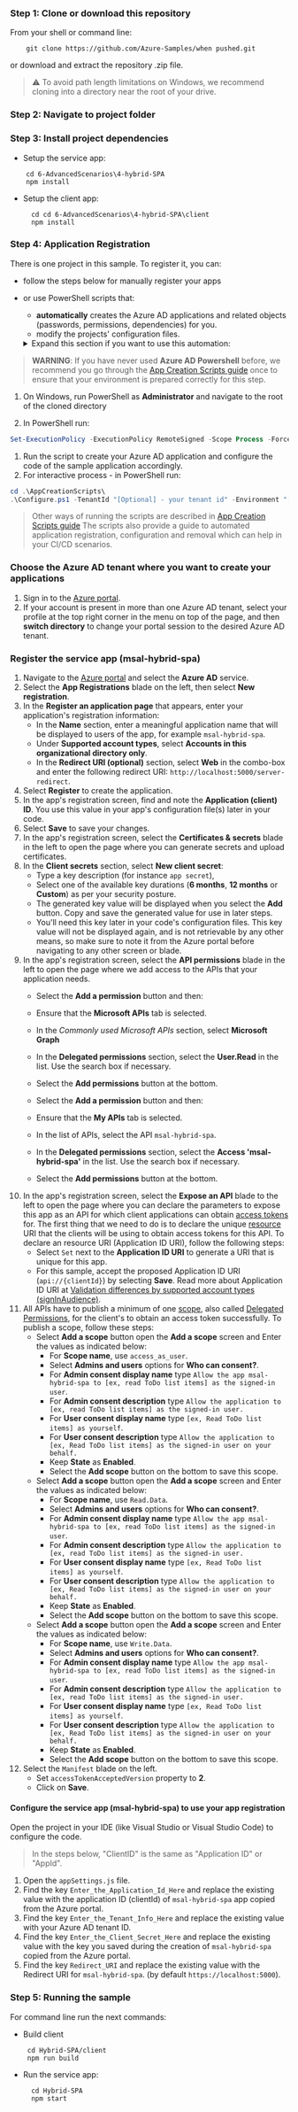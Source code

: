 
### Step 1: Clone or download this repository

From your shell or command line:

```console
    git clone https://github.com/Azure-Samples/when pushed.git
```

or download and extract the repository .zip file.

> :warning: To avoid path length limitations on Windows, we recommend cloning into a directory near the root of your drive.

### Step 2: Navigate to project folder

### Step 3: Install project dependencies

- Setup the service app:

```console
    cd 6-AdvancedScenarios\4-hybrid-SPA
    npm install
```

- Setup the client app:

  ```console
    cd cd 6-AdvancedScenarios\4-hybrid-SPA\client
    npm install
    ```


### Step 4: Application Registration

There is one project in this sample. To register it, you can:

- follow the steps below for manually register your apps
- or use PowerShell scripts that:
  - **automatically** creates the Azure AD applications and related objects (passwords, permissions, dependencies) for you.
  - modify the projects' configuration files.

  <details>
   <summary>Expand this section if you want to use this automation:</summary>

> **WARNING**: If you have never used **Azure AD Powershell** before, we recommend you go through the [App Creation Scripts guide](./AppCreationScripts/AppCreationScripts.md) once to ensure that your environment is prepared correctly for this step.

1. On Windows, run PowerShell as **Administrator** and navigate to the root of the cloned directory

1. In PowerShell run:

 ```PowerShell
 Set-ExecutionPolicy -ExecutionPolicy RemoteSigned -Scope Process -Force
 ```

1. Run the script to create your Azure AD application and configure the code of the sample application accordingly.
1. For interactive process - in PowerShell run:

 ```PowerShell
 cd .\AppCreationScripts\
 .\Configure.ps1 -TenantId "[Optional] - your tenant id" -Environment "[Optional] - Azure environment, defaults to 'Global'"
 ```

 > Other ways of running the scripts are described in [App Creation Scripts guide](./AppCreationScripts/AppCreationScripts.md)
 > The scripts also provide a guide to automated application registration, configuration and removal which can help in your CI/CD scenarios.

 </details>

### Choose the Azure AD tenant where you want to create your applications

1. Sign in to the [Azure portal](https://portal.azure.com).
1. If your account is present in more than one Azure AD tenant, select your profile at the top right corner in the menu on top of the page, and then **switch directory** to change your portal session to the desired Azure AD tenant.

### Register the service app (msal-hybrid-spa)

1. Navigate to the [Azure portal](https://portal.azure.com) and select the **Azure AD** service.
1. Select the **App Registrations** blade on the left, then select **New registration**.
1. In the **Register an application page** that appears, enter your application's registration information:
   - In the **Name** section, enter a meaningful application name that will be displayed to users of the app, for example `msal-hybrid-spa`.
   - Under **Supported account types**, select **Accounts in this organizational directory only**.
   - In the **Redirect URI (optional)** section, select **Web** in the combo-box and enter the following redirect URI: `http://localhost:5000/server-redirect`.
1. Select **Register** to create the application.
1. In the app's registration screen, find and note the **Application (client) ID**. You use this value in your app's configuration file(s) later in your code.
1. Select **Save** to save your changes.
1. In the app's registration screen, select the **Certificates & secrets** blade in the left to open the page where you can generate secrets and upload certificates.
1. In the **Client secrets** section, select **New client secret**:
   - Type a key description (for instance `app secret`),
   - Select one of the available key durations (**6 months**, **12 months** or **Custom**) as per your security posture.
   - The generated key value will be displayed when you select the **Add** button. Copy and save the generated value for use in later steps.
   - You'll need this key later in your code's configuration files. This key value will not be displayed again, and is not retrievable by any other means, so make sure to note it from the Azure portal before navigating to any other screen or blade.
1. In the app's registration screen, select the **API permissions** blade in the left to open the page where we add access to the APIs that your application needs.
      - Select the **Add a permission** button and then:

      - Ensure that the **Microsoft APIs** tab is selected.
      - In the *Commonly used Microsoft APIs* section, select **Microsoft Graph**
      - In the **Delegated permissions** section, select the **User.Read** in the list. Use the search box if necessary.
      - Select the **Add permissions** button at the bottom.
      - Select the **Add a permission** button and then:

      - Ensure that the **My APIs** tab is selected.
      - In the list of APIs, select the API `msal-hybrid-spa`.
      - In the **Delegated permissions** section, select the **Access 'msal-hybrid-spa'** in the list. Use the search box if necessary.
      - Select the **Add permissions** button at the bottom.
1. In the app's registration screen, select the **Expose an API** blade to the left to open the page where you can declare the parameters to expose this app as an API for which client applications can obtain [access tokens](https://aka.ms/access-tokens) for.
The first thing that we need to do is to declare the unique [resource](https://docs.microsoft.com/azure/active-directory/develop/v2-oauth2-auth-code-flow) URI that the clients will be using to obtain access tokens for this API. To declare an resource URI (Application ID URI), follow the following steps:
   - Select `Set` next to the **Application ID URI** to generate a URI that is unique for this app.
   - For this sample, accept the proposed Application ID URI (`api://{clientId}`) by selecting **Save**. Read more about Application ID URI at [Validation differences by supported account types \(signInAudience\)](https://docs.microsoft.com/azure/active-directory/develop/supported-accounts-validation).
1. All APIs have to publish a minimum of one [scope](https://docs.microsoft.com/azure/active-directory/develop/v2-oauth2-auth-code-flow#request-an-authorization-code), also called [Delegated Permissions](https://docs.microsoft.com/azure/active-directory/develop/v2-permissions-and-consent#permission-types), for the client's to obtain an access token successfully. To publish a scope, follow these steps:
   - Select **Add a scope** button open the **Add a scope** screen and Enter the values as indicated below:
        - For **Scope name**, use `access_as_user`.
        - Select **Admins and users** options for **Who can consent?**.
        - For **Admin consent display name** type `Allow the app msal-hybrid-spa to [ex, read ToDo list items] as the signed-in user`.
        - For **Admin consent description** type `Allow the application to [ex, read ToDo list items] as the signed-in user.`
        - For **User consent display name** type `[ex, Read ToDo list items] as yourself`.
        - For **User consent description** type `Allow the application to [ex, Read ToDo list items] as the signed-in user on your behalf.`
        - Keep **State** as **Enabled**.
        - Select the **Add scope** button on the bottom to save this scope.
   - Select **Add a scope** button open the **Add a scope** screen and Enter the values as indicated below:
        - For **Scope name**, use `Read.Data`.
        - Select **Admins and users** options for **Who can consent?**.
        - For **Admin consent display name** type `Allow the app msal-hybrid-spa to [ex, read ToDo list items] as the signed-in user`.
        - For **Admin consent description** type `Allow the application to [ex, read ToDo list items] as the signed-in user.`
        - For **User consent display name** type `[ex, Read ToDo list items] as yourself`.
        - For **User consent description** type `Allow the application to [ex, Read ToDo list items] as the signed-in user on your behalf.`
        - Keep **State** as **Enabled**.
        - Select the **Add scope** button on the bottom to save this scope.
   - Select **Add a scope** button open the **Add a scope** screen and Enter the values as indicated below:
        - For **Scope name**, use `Write.Data`.
        - Select **Admins and users** options for **Who can consent?**.
        - For **Admin consent display name** type `Allow the app msal-hybrid-spa to [ex, read ToDo list items] as the signed-in user`.
        - For **Admin consent description** type `Allow the application to [ex, read ToDo list items] as the signed-in user.`
        - For **User consent display name** type `[ex, Read ToDo list items] as yourself`.
        - For **User consent description** type `Allow the application to [ex, Read ToDo list items] as the signed-in user on your behalf.`
        - Keep **State** as **Enabled**.
        - Select the **Add scope** button on the bottom to save this scope.
1. Select the `Manifest` blade on the left.
   - Set `accessTokenAcceptedVersion` property to **2**.
   - Click on **Save**.

#### Configure the service app (msal-hybrid-spa) to use your app registration

Open the project in your IDE (like Visual Studio or Visual Studio Code) to configure the code.

> In the steps below, "ClientID" is the same as "Application ID" or "AppId".

1. Open the `appSettings.js` file.
1. Find the key `Enter_the_Application_Id_Here` and replace the existing value with the application ID (clientId) of `msal-hybrid-spa` app copied from the Azure portal.
1. Find the key `Enter_the_Tenant_Info_Here` and replace the existing value with your Azure AD tenant ID.
1. Find the key `Enter_the_Client_Secret_Here` and replace the existing value with the key you saved during the creation of `msal-hybrid-spa` copied from the Azure portal.
1. Find the key `Redirect_URI` and replace the existing value with the Redirect URI for `msal-hybrid-spa`. (by default `https://localhost:5000`).


### Step 5: Running the sample

For command line run the next commands:

- Build client

   ```console
    cd Hybrid-SPA/client
    npm run build
    ```

- Run the service app:
  ```console
    cd Hybrid-SPA
    npm start
    ```
